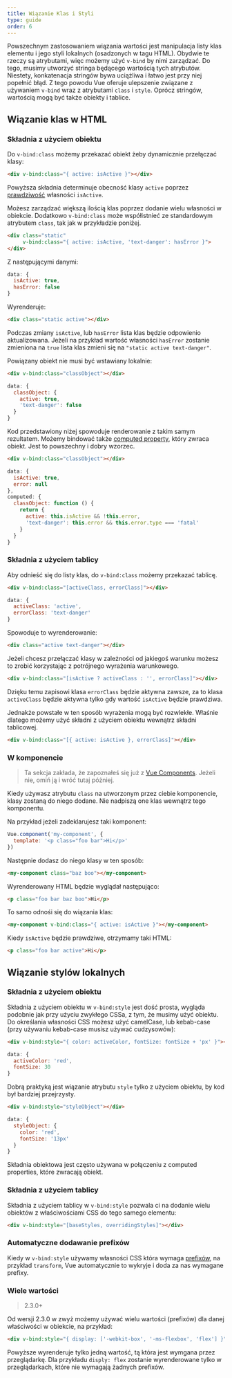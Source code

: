 ```yaml
---
title: Wiązanie Klas i Styli
type: guide
order: 6
---
```


Powszechnym zastosowaniem wiązania wartości jest manipulacja listy klas elementu i jego styli lokalnych (osadzonych w tagu HTML). Obydwie te rzeczy są atrybutami, więc możemy użyć `v-bind` by nimi zarządzać. Do tego, musimy utworzyć stringa będącego wartością tych atrybutów. Niestety, konkatenacja stringów bywa uciążliwa i łatwo jest przy niej popełnić błąd. Z tego powodu Vue oferuje ulepszenie związane z używaniem `v-bind` wraz z atrybutami `class` i `style`. Oprócz stringów, wartością mogą być także obiekty i tablice.

## Wiązanie klas w HTML

### Składnia z użyciem obiektu

Do `v-bind:class` możemy przekazać obiekt żeby dynamicznie przełączać klasy:

``` html
<div v-bind:class="{ active: isActive }"></div>
```

Powyższa składnia determinuje obecność klasy `active` poprzez [prawdziwość](https://developer.mozilla.org/en-US/docs/Glossary/Truthy) własności `isActive`.

Możesz zarządzać większą ilością klas poprzez dodanie wielu własności w obiekcie. Dodatkowo `v-bind:class` może współistnieć ze standardowym atrybutem `class`, tak jak w przykładzie poniżej.

``` html
<div class="static"
     v-bind:class="{ active: isActive, 'text-danger': hasError }">
</div>
```

Z następującymi danymi:

``` js
data: {
  isActive: true,
  hasError: false
}
```

Wyrenderuje:

``` html
<div class="static active"></div>
```

Podczas zmiany `isActive`, lub `hasError` lista klas będzie odpowienio aktualizowana. Jeżeli na przykład wartość własności `hasError` zostanie zmieniona na `true` lista klas zmieni się na `"static active text-danger"`.

Powiązany obiekt nie musi być wstawiany lokalnie:

``` html
<div v-bind:class="classObject"></div>
```
``` js
data: {
  classObject: {
    active: true,
    'text-danger': false
  }
}
```

Kod przedstawiony niżej spowoduje renderowanie z takim samym rezultatem. Możemy bindować także [computed property](computed.html), który zwraca obiekt. Jest to powszechny i dobry wzorzec.

``` html
<div v-bind:class="classObject"></div>
```
``` js
data: {
  isActive: true,
  error: null
},
computed: {
  classObject: function () {
    return {
      active: this.isActive && !this.error,
      'text-danger': this.error && this.error.type === 'fatal'
    }
  }
}
```

### Składnia z użyciem tablicy

Aby odnieść się do listy klas, do `v-bind:class` możemy przekazać tablicę.

``` html
<div v-bind:class="[activeClass, errorClass]"></div>
```
``` js
data: {
  activeClass: 'active',
  errorClass: 'text-danger'
}
```

Spowoduje to wyrenderowanie:

``` html
<div class="active text-danger"></div>
```

Jeżeli chcesz przełączać klasy w zależności od jakiegoś warunku możesz to zrobić korzystając z potrójnego wyrażenia warunkowego.

``` html
<div v-bind:class="[isActive ? activeClass : '', errorClass]"></div>
```

Dzięku temu zapisowi klasa `errorClass` będzie aktywna zawsze, za to klasa `activeClass` będzie aktywna tylko gdy wartość `isActive` będzie prawdziwa.

Jednakże powstałe w ten sposób wyrażenia mogą być rozwlekłe. Właśnie dlatego możemy użyć składni z użyciem obiektu wewnątrz składni tablicowej.

``` html
<div v-bind:class="[{ active: isActive }, errorClass]"></div>
```

### W komponencie

> Ta sekcja zakłada, że zapoznałeś się już z [Vue Components](components.html). Jeżeli nie, omiń ją i wróć tutaj póżniej.

Kiedy używasz atrybutu `class` na utworzonym przez ciebie komponencie, klasy zostaną do niego dodane. Nie nadpiszą one klas wewnątrz tego komponentu.

Na przykład jeżeli zadeklarujesz taki komponent:

``` js
Vue.component('my-component', {
  template: '<p class="foo bar">Hi</p>'
})
```

Następnie dodasz do niego klasy w ten sposób:

``` html
<my-component class="baz boo"></my-component>
```

Wyrenderowany HTML będzie wyglądał następująco:

``` html
<p class="foo bar baz boo">Hi</p>
```

To samo odnośi się do wiązania klas:

``` html
<my-component v-bind:class="{ active: isActive }"></my-component>
```

Kiedy `isActive` będzie prawdziwe, otrzymamy taki HTML:

``` html
<p class="foo bar active">Hi</p>
```

## Wiązanie stylów lokalnych

### Składnia z użyciem obiektu

Składnia z użyciem obiektu w `v-bind:style` jest dość prosta, wygląda podobnie jak przy użyciu zwykłego CSSa, z tym, że musimy użyć obiektu. Do określania własności CSS możesz użyć camelCase, lub kebab-case (przy używaniu kebab-case musisz używać cudzysowów):

``` html
<div v-bind:style="{ color: activeColor, fontSize: fontSize + 'px' }"></div>
```
``` js
data: {
  activeColor: 'red',
  fontSize: 30
}
```

Dobrą praktyką jest wiązanie atrybutu `style` tylko z użyciem obiektu, by kod był bardziej przejrzysty.

``` html
<div v-bind:style="styleObject"></div>
```
``` js
data: {
  styleObject: {
    color: 'red',
    fontSize: '13px'
  }
}
```

Składnia obiektowa jest często używana w połączeniu z computed properties, które zwracają obiekt.

### Składnia z użyciem tablicy

Składnia z użyciem tablicy w `v-bind:style` pozwala ci na dodanie wielu obiektów z właściwościami CSS do tego samego elementu:

``` html
<div v-bind:style="[baseStyles, overridingStyles]"></div>
```

### Automatyczne dodawanie prefixów

Kiedy w `v-bind:style` używamy własności CSS która wymaga [prefixów](https://developer.mozilla.org/en-US/docs/Glossary/Vendor_Prefix), na przykład `transform`, Vue automatycznie to wykryje i doda za nas wymagane prefixy.


### Wiele wartości

> 2.3.0+

Od wersji 2.3.0 w zwyż możemy używać wielu wartości (prefixów) dla danej właściwości w obiekcie, na przykład:

``` html
<div v-bind:style="{ display: ['-webkit-box', '-ms-flexbox', 'flex'] }"></div>
```

Powyższe wyrenderuje tylko jedną wartość, tą która jest wymgana przez przeglądarkę. Dla przykładu `disply: flex` zostanie wyrenderowane tylko w przeglądarkach, które nie wymagają żadnych prefixów.
